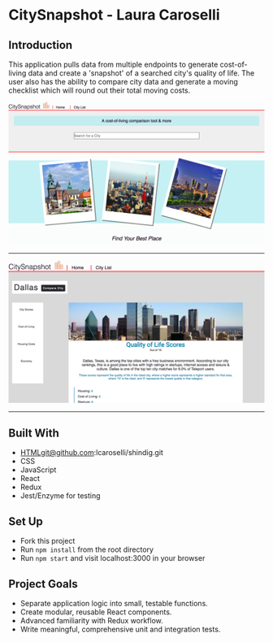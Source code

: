 # CitySnapshot - Laura Caroselli

## Introduction
This application pulls data from multiple endpoints to generate cost-of-living data and create a 'snapshot' of a searched city's quality of life. The user also has the ability to compare city data and generate a moving checklist which will round out their total moving costs.

![CitySnapshot Screenshot](/src/assets/shot1.png?raw=true "CitySnapshot Screenshot 1")

<hr />

![CitySnapshot Screenshot2](/src/assets/shot2.png?raw=true "CitySnapshot Screenshot 2")

<hr />

## Built With
* HTMLgit@github.com:lcaroselli/shindig.git
* CSS
* JavaScript
* React
* Redux
* Jest/Enzyme for testing

## Set Up
* Fork this project
* Run `npm install` from the root directory
* Run `npm start` and visit localhost:3000 in your browser


## Project Goals
* Separate application logic into small, testable functions.
* Create modular, reusable React components.
* Advanced familiarity with Redux workflow.
* Write meaningful, comprehensive unit and integration tests.
